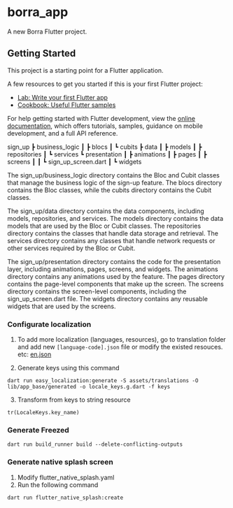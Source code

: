 # borra_app

A new Borra Flutter project.

## Getting Started

This project is a starting point for a Flutter application.

A few resources to get you started if this is your first Flutter project:

- [Lab: Write your first Flutter app](https://docs.flutter.dev/get-started/codelab)
- [Cookbook: Useful Flutter samples](https://docs.flutter.dev/cookbook)

For help getting started with Flutter development, view the
[online documentation](https://docs.flutter.dev/), which offers tutorials,
samples, guidance on mobile development, and a full API reference.

sign_up
┣ business_logic
┃ ┣ blocs
┃ ┗ cubits
┣ data
┃ ┣ models
┃ ┣ repositories
┃ ┗ services
┗ presentation
┃ ┣ animations
┃ ┣ pages
┃ ┣ screens
┃ ┃ ┗ sign_up_screen.dart
┃ ┗ widgets

The sign_up/business_logic directory contains the Bloc and Cubit classes that manage the business logic of the sign-up feature. The blocs directory contains the Bloc classes, while the cubits directory contains the Cubit classes.

The sign_up/data directory contains the data components, including models, repositories, and services. The models directory contains the data models that are used by the Bloc or Cubit classes. The repositories directory contains the classes that handle data storage and retrieval. The services directory contains any classes that handle network requests or other services required by the Bloc or Cubit.

The sign_up/presentation directory contains the code for the presentation layer, including animations, pages, screens, and widgets. The animations directory contains any animations used by the feature. The pages directory contains the page-level components that make up the screen. The screens directory contains the screen-level components, including the sign_up_screen.dart file. The widgets directory contains any reusable widgets that are used by the screens.

### Configurate localization
1. To add more localization (languages, resources), go to translation folder and add new `[language-code].json` file or modify the existed resouces. etc: [en.json](./assets/translations/en.json)

2. Generate keys using this command

```
dart run easy_localization:generate -S assets/translations -O lib/app_base/generated -o locale_keys.g.dart -f keys 
```

3. Transform from keys to string resource

```
tr(LocaleKeys.key_name)
```

### Generate Freezed

```
dart run build_runner build --delete-conflicting-outputs
```

### Generate native splash screen
1. Modify flutter_native_splash.yaml
2. Run the following command

```
dart run flutter_native_splash:create
```
